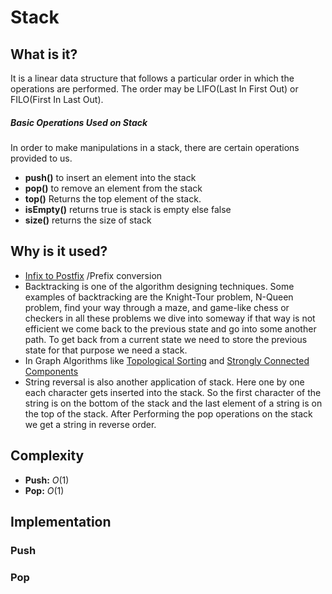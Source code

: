# Stack
## What is it?
It is a linear data structure that follows a particular order in which the operations are performed. The order may be LIFO(Last In First Out) or FILO(First In Last Out).

##### Basic Operations Used on Stack
In order to make manipulations in a stack, there are certain operations provided to us.
-   **push()** to insert an element into the stack
-   **pop()** to remove an element from the stack
-   **top()** Returns the top element of the stack.
-   **isEmpty()** returns true is stack is empty else false
-   **size()** returns the size of stack

## Why is it used?
-   [Infix to Postfix](https://www.geeksforgeeks.org/stack-set-2-infix-to-postfix/) /Prefix conversion
-   Backtracking is one of the algorithm designing techniques. Some examples of backtracking are the Knight-Tour problem, N-Queen problem, find your way through a maze, and game-like chess or checkers in all these problems we dive into someway if that way is not efficient we come back to the previous state and go into some another path. To get back from a current state we need to store the previous state for that purpose we need a stack.
-   In Graph Algorithms like [Topological Sorting](https://www.geeksforgeeks.org/topological-sorting/) and [Strongly Connected Components](https://www.geeksforgeeks.org/strongly-connected-components/)
-   String reversal is also another application of stack. Here one by one each character gets inserted into the stack. So the first character of the string is on the bottom of the stack and the last element of a string is on the top of the stack. After Performing the pop operations on the stack we get a string in reverse order.

## Complexity
- **Push:** $O(1)$
- **Pop:** $O(1)$

## Implementation
### Push
### Pop
